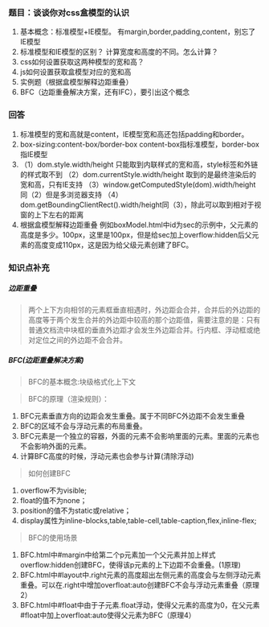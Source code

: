 ### 题目：谈谈你对css盒模型的认识

1. 基本概念：标准模型+IE模型。 有margin,border,padding,content，别忘了IE模型
2. 标准模型和IE模型的区别？ 计算宽度和高度的不同。怎么计算？
3. css如何设置获取这两种模型的宽和高？
4. js如何设置获取盒模型对应的宽和高
5.  实例题（根据盒模型解释边距重叠）
6. BFC（边距重叠解决方案，还有IFC），要引出这个概念

### 回答

 1. 标准模型的宽和高就是content，IE模型宽和高还包括padding和border。
 2. box-sizing:content-box/border-box   content-box指标准模型，border-box指IE模型
 4. （1）dom.style.width/height 只能取到内联样式的宽和高，style标签和外链的样式取不到
      （2）dom.currentStyle.width/height 取到的是最终渲染后的宽和高，只有IE支持
      （3）window.getComputedStyle(dom).width/height  同（2）但是多浏览器支持
      （4）dom.getBoundingClientRect().width/height同（3），除此可以取到相对于视窗的上下左右的距离
 5. 根据盒模型解释边距重叠
    例如boxModel.html中id为sec的示例中，父元素的高度是多少。100px，这里是100px，但是给sec加上overflow:hidden后父元素的高度变成110px，这是因为给父级元素创建了BFC。
    
    
### 知识点补充

##### 边距重叠
> 两个上下方向相邻的元素框垂直相遇时，外边距会合并，合并后的外边距的高度等于两个发生合并的外边距中较高的那个边距值，需要注意的是：只有普通文档流中块框的垂直外边距才会发生外边距合并。行内框、浮动框或绝对定位之间的外边距不会合并。

##### BFC(边距重叠解决方案)
> BFC的基本概念:块级格式化上下文

> BFC的原理（渲染规则）：
1. BFC元素垂直方向的边距会发生重叠。属于不同BFC外边距不会发生重叠
2. BFC的区域不会与浮动元素的布局重叠。
3. BFC元素是一个独立的容器，外面的元素不会影响里面的元素。里面的元素也不会影响外面的元素。
4. 计算BFC高度的时候，浮动元素也会参与计算(清除浮动)

> 如何创建BFC
1. overflow不为visible;
2. float的值不为none；
3. position的值不为static或relative；
4. display属性为inline-blocks,table,table-cell,table-caption,flex,inline-flex;

> BFC的使用场景
1. BFC.html中#margin中给第二个p元素加一个父元素并加上样式overflow:hidden创建BFC，使得该p元素的上下边距不会重叠。(1原理)
2. BFC.html中#layout中.right元素的高度超出左侧元素的高度会与左侧浮动元素重叠。可以在.right中增加overfloat:auto创建BFC不会与浮动元素重叠（原理2）
3. BFC.html中#float中由于子元素.float浮动，使得父元素的高度为0，在父元素#float中加上overfloat:auto使得父元素为BFC（原理4）
        